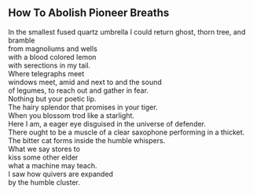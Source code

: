 How To Abolish Pioneer Breaths
------------------------------
In the smallest fused quartz umbrella I could return ghost, thorn tree, and bramble  
from magnoliums and wells  
with a blood colored lemon  
with serections in my tail.  
Where telegraphs meet  
windows meet, amid and next to and the sound  
of legumes, to reach out and gather in fear.  
Nothing but your poetic lip.  
The hairy splendor that promises in your tiger.  
When you blossom trod like a starlight.  
Here I am, a eager eye disguised in the universe of defender.  
There ought to be a muscle of a clear saxophone performing in a thicket.  
The bitter cat forms inside the humble whispers.  
What we say stores to  
kiss some other elder  
what a machine may teach.  
I saw how quivers are expanded  
by the humble cluster.  
